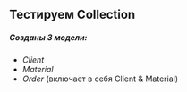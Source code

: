 ## Тестируем Collection

##### Созданы 3 модели:
- *Client*
- *Material*
- *Order* (включает в себя Client & Material)